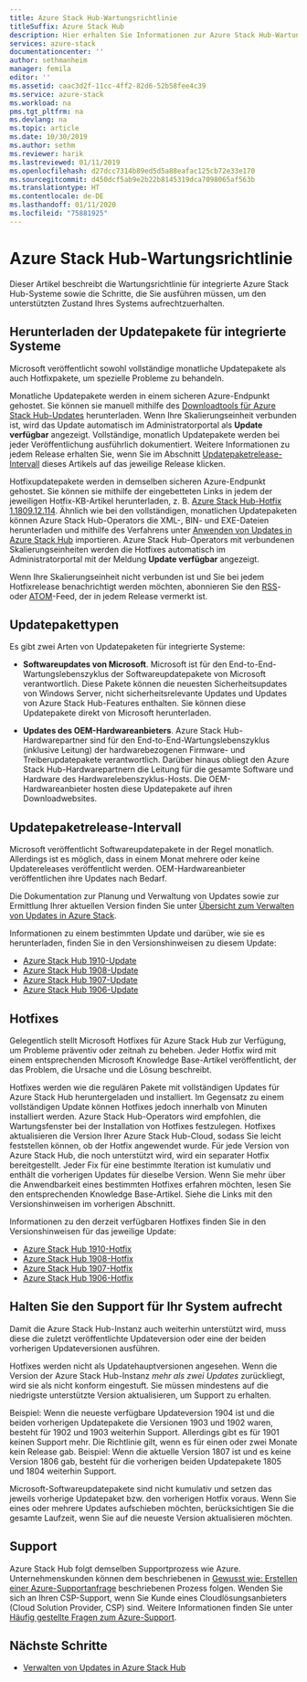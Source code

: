 ```yaml
---
title: Azure Stack Hub-Wartungsrichtlinie
titleSuffix: Azure Stack Hub
description: Hier erhalten Sie Informationen zur Azure Stack Hub-Wartungsrichtlinie und erfahren, wie Sie den unterstützten Zustand eines integrierten Systems aufrechterhalten.
services: azure-stack
documentationcenter: ''
author: sethmanheim
manager: femila
editor: ''
ms.assetid: caac3d2f-11cc-4ff2-82d6-52b58fee4c39
ms.service: azure-stack
ms.workload: na
pms.tgt_pltfrm: na
ms.devlang: na
ms.topic: article
ms.date: 10/30/2019
ms.author: sethm
ms.reviewer: harik
ms.lastreviewed: 01/11/2019
ms.openlocfilehash: d27dcc7314b89ed5d5a88eafac125cb72e33e170
ms.sourcegitcommit: d450dcf5ab9e2b22b8145319dca7098065af563b
ms.translationtype: HT
ms.contentlocale: de-DE
ms.lasthandoff: 01/11/2020
ms.locfileid: "75881925"
---
```

# <a name="azure-stack-hub-servicing-policy"></a>Azure Stack Hub-Wartungsrichtlinie

Dieser Artikel beschreibt die Wartungsrichtlinie für integrierte Azure Stack Hub-Systeme sowie die Schritte, die Sie ausführen müssen, um den unterstützten Zustand Ihres Systems aufrechtzuerhalten.

## <a name="download-update-packages-for-integrated-systems"></a>Herunterladen der Updatepakete für integrierte Systeme

Microsoft veröffentlicht sowohl vollständige monatliche Updatepakete als auch Hotfixpakete, um spezielle Probleme zu behandeln.

Monatliche Updatepakete werden in einem sicheren Azure-Endpunkt gehostet. Sie können sie manuell mithilfe des [Downloadtools für Azure Stack Hub-Updates](https://aka.ms/azurestackupdatedownload) herunterladen. Wenn Ihre Skalierungseinheit verbunden ist, wird das Update automatisch im Administratorportal als **Update verfügbar** angezeigt. Vollständige, monatlich Updatepakete werden bei jeder Veröffentlichung ausführlich dokumentiert. Weitere Informationen zu jedem Release erhalten Sie, wenn Sie im Abschnitt [Updatepaketrelease-Intervall](#update-package-release-cadence) dieses Artikels auf das jeweilige Release klicken.

Hotfixupdatepakete werden in demselben sicheren Azure-Endpunkt gehostet. Sie können sie mithilfe der eingebetteten Links in jedem der jeweiligen Hotfix-KB-Artikel herunterladen, z. B. [Azure Stack Hub-Hotfix 1.1809.12.114](https://support.microsoft.com/help/4481548/azure-stack-hotfix-1-1809-12-114). Ähnlich wie bei den vollständigen, monatlichen Updatepaketen können Azure Stack Hub-Operators die XML-, BIN- und EXE-Dateien herunterladen und mithilfe des Verfahrens unter [Anwenden von Updates in Azure Stack Hub](azure-stack-apply-updates.md) importieren. Azure Stack Hub-Operators mit verbundenen Skalierungseinheiten werden die Hotfixes automatisch im Administratorportal mit der Meldung **Update verfügbar** angezeigt.

Wenn Ihre Skalierungseinheit nicht verbunden ist und Sie bei jedem Hotfixrelease benachrichtigt werden möchten, abonnieren Sie den [RSS](https://support.microsoft.com/app/content/api/content/feeds/sap/en-us/32d322a8-acae-202d-e9a9-7371dccf381b/rss)- oder [ATOM](https://support.microsoft.com/app/content/api/content/feeds/sap/en-us/32d322a8-acae-202d-e9a9-7371dccf381b/atom)-Feed, der in jedem Release vermerkt ist.

## <a name="update-package-types"></a>Updatepakettypen

Es gibt zwei Arten von Updatepaketen für integrierte Systeme:

- **Softwareupdates von Microsoft**. Microsoft ist für den End-to-End-Wartungslebenszyklus der Softwareupdatepakete von Microsoft verantwortlich. Diese Pakete können die neuesten Sicherheitsupdates von Windows Server, nicht sicherheitsrelevante Updates und Updates von Azure Stack Hub-Features enthalten. Sie können diese Updatepakete direkt von Microsoft herunterladen.

- **Updates des OEM-Hardwareanbieters**. Azure Stack Hub-Hardwarepartner sind für den End-to-End-Wartungslebenszyklus (inklusive Leitung) der hardwarebezogenen Firmware- und Treiberupdatepakete verantwortlich. Darüber hinaus obliegt den Azure Stack Hub-Hardwarepartnern die Leitung für die gesamte Software und Hardware des Hardwarelebenszyklus-Hosts. Die OEM-Hardwareanbieter hosten diese Updatepakete auf ihren Downloadwebsites.

## <a name="update-package-release-cadence"></a>Updatepaketrelease-Intervall

Microsoft veröffentlicht Softwareupdatepakete in der Regel monatlich. Allerdings ist es möglich, dass in einem Monat mehrere oder keine Updatereleases veröffentlicht werden. OEM-Hardwareanbieter veröffentlichen ihre Updates nach Bedarf.

Die Dokumentation zur Planung und Verwaltung von Updates sowie zur Ermittlung Ihrer aktuellen Version finden Sie unter [Übersicht zum Verwalten von Updates in Azure Stack](azure-stack-updates.md).

Informationen zu einem bestimmten Update und darüber, wie sie es herunterladen, finden Sie in den Versionshinweisen zu diesem Update:

- [Azure Stack Hub 1910-Update](/azure-stack/operator/release-notes?view=azs-1910)
- [Azure Stack Hub 1908-Update](/azure-stack/operator/release-notes?view=azs-1908)
- [Azure Stack Hub 1907-Update](/azure-stack/operator/release-notes?view=azs-1907)
- [Azure Stack Hub 1906-Update](/azure-stack/operator/release-notes?view=azs-1906)

## <a name="hotfixes"></a>Hotfixes

Gelegentlich stellt Microsoft Hotfixes für Azure Stack Hub zur Verfügung, um Probleme präventiv oder zeitnah zu beheben. Jeder Hotfix wird mit einem entsprechenden Microsoft Knowledge Base-Artikel veröffentlicht, der das Problem, die Ursache und die Lösung beschreibt.

Hotfixes werden wie die regulären Pakete mit vollständigen Updates für Azure Stack Hub heruntergeladen und installiert. Im Gegensatz zu einem vollständigen Update können Hotfixes jedoch innerhalb von Minuten installiert werden. Azure Stack Hub-Operators wird empfohlen, die Wartungsfenster bei der Installation von Hotfixes festzulegen. Hotfixes aktualisieren die Version Ihrer Azure Stack Hub-Cloud, sodass Sie leicht feststellen können, ob der Hotfix angewendet wurde. Für jede Version von Azure Stack Hub, die noch unterstützt wird, wird ein separater Hotfix bereitgestellt. Jeder Fix für eine bestimmte Iteration ist kumulativ und enthält die vorherigen Updates für dieselbe Version. Wenn Sie mehr über die Anwendbarkeit eines bestimmten Hotfixes erfahren möchten, lesen Sie den entsprechenden Knowledge Base-Artikel. Siehe die Links mit den Versionshinweisen im vorherigen Abschnitt.

Informationen zu den derzeit verfügbaren Hotfixes finden Sie in den Versionshinweisen für das jeweilige Update:

- [Azure Stack Hub 1910-Hotfix](/azure-stack/operator/release-notes?view=azs-1910#hotfixes)
- [Azure Stack Hub 1908-Hotfix](/azure-stack/operator/release-notes?view=azs-1908#hotfixes-1)
- [Azure Stack Hub 1907-Hotfix](/azure-stack/operator/release-notes?view=azs-1907#hotfixes-2)
- [Azure Stack Hub 1906-Hotfix](/azure-stack/operator/release-notes?view=azs-1906#hotfixes-3)

## <a name="keep-your-system-under-support"></a>Halten Sie den Support für Ihr System aufrecht

Damit die Azure Stack Hub-Instanz auch weiterhin unterstützt wird, muss diese die zuletzt veröffentlichte Updateversion oder eine der beiden vorherigen Updateversionen ausführen.

Hotfixes werden nicht als Updatehauptversionen angesehen. Wenn die Version der Azure Stack Hub-Instanz *mehr als zwei Updates* zurückliegt, wird sie als nicht konform eingestuft. Sie müssen mindestens auf die niedrigste unterstützte Version aktualisieren, um Support zu erhalten.

Beispiel: Wenn die neueste verfügbare Updateversion 1904 ist und die beiden vorherigen Updatepakete die Versionen 1903 und 1902 waren, besteht für 1902 und 1903 weiterhin Support. Allerdings gibt es für 1901 keinen Support mehr. Die Richtlinie gilt, wenn es für einen oder zwei Monate kein Release gab. Beispiel: Wenn die aktuelle Version 1807 ist und es keine Version 1806 gab, besteht für die vorherigen beiden Updatepakete 1805 und 1804 weiterhin Support.

Microsoft-Softwareupdatepakete sind nicht kumulativ und setzen das jeweils vorherige Updatepaket bzw. den vorherigen Hotfix voraus. Wenn Sie eines oder mehrere Updates aufschieben möchten, berücksichtigen Sie die gesamte Laufzeit, wenn Sie auf die neueste Version aktualisieren möchten.

## <a name="get-support"></a>Support

Azure Stack Hub folgt demselben Supportprozess wie Azure. Unternehmenskunden können dem beschriebenen in [Gewusst wie: Erstellen einer Azure-Supportanfrage](https://docs.microsoft.com/azure/azure-supportability/how-to-create-azure-support-request) beschriebenen Prozess folgen. Wenden Sie sich an Ihren CSP-Support, wenn Sie Kunde eines Cloudlösungsanbieters (Cloud Solution Provider, CSP) sind. Weitere Informationen finden Sie unter [Häufig gestellte Fragen zum Azure-Support](https://azure.microsoft.com/support/faq/).

## <a name="next-steps"></a>Nächste Schritte

- [Verwalten von Updates in Azure Stack Hub](azure-stack-updates.md)
